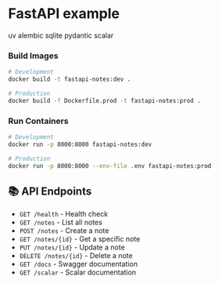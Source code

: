 # FastAPI example

uv
alembic
sqlite
pydantic
scalar

### Build Images
```bash
# Development
docker build -t fastapi-notes:dev .

# Production
docker build -f Dockerfile.prod -t fastapi-notes:prod .
```

### Run Containers
```bash
# Development
docker run -p 8000:8000 fastapi-notes:dev

# Production
docker run -p 8000:8000 --env-file .env fastapi-notes:prod
```

## 📚 API Endpoints

- `GET /health` - Health check
- `GET /notes` - List all notes
- `POST /notes` - Create a note
- `GET /notes/{id}` - Get a specific note
- `PUT /notes/{id}` - Update a note
- `DELETE /notes/{id}` - Delete a note
- `GET /docs` - Swagger documentation
- `GET /scalar` - Scalar documentation 